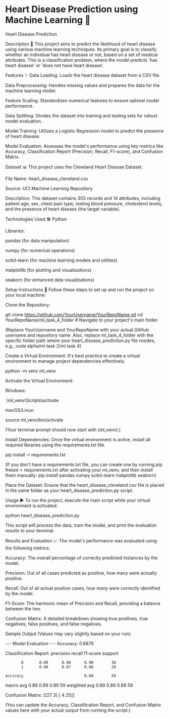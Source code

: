 # Heart Disease Prediction using Machine Learning 💖
Heart Disease Prediction

Description 📝
This project aims to predict the likelihood of heart disease using various machine learning techniques. Its primary goal is to classify whether an individual has heart disease or not, based on a set of medical attributes. This is a classification problem, where the model predicts 'has heart disease' or 'does not have heart disease'.

Features ✨
Data Loading: Loads the heart disease dataset from a CSV file.

Data Preprocessing: Handles missing values and prepares the data for the machine learning model.

Feature Scaling: Standardizes numerical features to ensure optimal model performance.

Data Splitting: Divides the dataset into training and testing sets for robust model evaluation.

Model Training: Utilizes a Logistic Regression model to predict the presence of heart disease.

Model Evaluation: Assesses the model's performance using key metrics like Accuracy, Classification Report (Precision, Recall, F1-score), and Confusion Matrix.

Dataset 📊
This project uses the Cleveland Heart Disease Dataset.

File Name: heart_disease_cleveland.csv

Source: UCI Machine Learning Repository

Description: This dataset contains 303 records and 14 attributes, including patient age, sex, chest pain type, resting blood pressure, cholesterol levels, and the presence of heart disease (the target variable).

Technologies Used 🛠️
Python

Libraries:

pandas (for data manipulation)

numpy (for numerical operations)

scikit-learn (for machine learning models and utilities)

matplotlib (for plotting and visualizations)

seaborn (for enhanced data visualizations)

Setup Instructions 🚀
Follow these steps to set up and run the project on your local machine:

Clone the Repository:

git clone https://github.com/YourUsername/YourRepoName.git
cd YourRepoName/ml_task_4_folder # Navigate to your project's main folder

(Replace YourUsername and YourRepoName with your actual GitHub username and repository name. Also, replace ml_task_4_folder with the specific folder path where your heart_disease_prediction.py file resides, e.g., code alpha/ml task 2/ml task 4)

Create a Virtual Environment:
It's best practice to create a virtual environment to manage project dependencies effectively.

python -m venv ml_venv

Activate the Virtual Environment:

Windows:

.\ml_venv\Scripts\activate

macOS/Linux:

source ml_venv/bin/activate

(Your terminal prompt should now start with (ml_venv).)

Install Dependencies:
Once the virtual environment is active, install all required libraries using the requirements.txt file.

pip install -r requirements.txt

(If you don't have a requirements.txt file, you can create one by running pip freeze > requirements.txt after activating your ml_venv, and then install them manually: pip install pandas numpy scikit-learn matplotlib seaborn)

Place the Dataset:
Ensure that the heart_disease_cleveland.csv file is placed in the same folder as your heart_disease_prediction.py script.

Usage ▶️
To run the project, execute the main script while your virtual environment is activated:

python heart_disease_prediction.py

This script will process the data, train the model, and print the evaluation results to your terminal.

Results and Evaluation 📈
The model's performance was evaluated using the following metrics:

Accuracy: The overall percentage of correctly predicted instances by the model.

Precision: Out of all cases predicted as positive, how many were actually positive.

Recall: Out of all actual positive cases, how many were correctly identified by the model.

F1-Score: The harmonic mean of Precision and Recall, providing a balance between the two.

Confusion Matrix: A detailed breakdown showing true positives, true negatives, false positives, and false negatives.

Sample Output (Values may vary slightly based on your run):

--- Model Evaluation ---
Accuracy: 0.8876

Classification Report:
              precision    recall  f1-score   support

           0       0.89      0.90      0.90        30
           1       0.88      0.87      0.88        29

    accuracy                           0.89        59
   macro avg       0.89      0.89      0.89        59
weighted avg       0.89      0.89      0.89        59

Confusion Matrix:
[[27  3]
 [ 4 25]]

(You can update the Accuracy, Classification Report, and Confusion Matrix values here with your actual output from running the script.)
